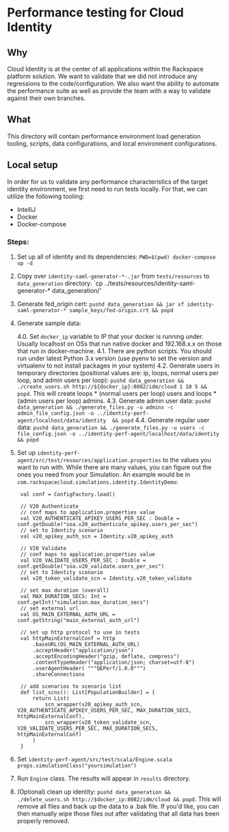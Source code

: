 # Performance testing for Cloud Identity

## Why

Cloud Identity is at the center of all applications within the Rackspace platform solution.  We want to validate that we did not introduce any regressions to the code/configuration.  We also want the ability to automate the performance suite as well as provide the team with a way to validate against their own branches.

## What

This directory will contain performance environment load generation tooling, scripts, data configurations, and local environment configurations.

## Local setup

In order for us to validate any performance characteristics of the target identity environment, we first need to run tests locally.  For that, we can utilize the following tooling:

* IntelliJ
* Docker
* Docker-compose

### Steps:

1. Set up all of identity and its dependencies: `PWD=$(pwd) docker-compose up -d`
2. Copy over `identity-saml-generator-*-.jar` from `tests/resources` to `data_generation` directory: `cp ../tests/resources/identity-saml-generator-* data_generation/'
3. Generate fed_origin cert: `pushd data_generation && jar xf identity-saml-generator-* sample_keys/fed-origin.crt && popd`
4. Generate sample data:

   4.0. Set `docker_ip` variable to IP that your docker is running under.  Usually localhost on OSs that run native docker and 192.168.x.x on those that run in docker-machine.
   4.1. There are python scripts.  You should run under latest Python 3.x version (use pyenv to set the version and virtualenv to not install packages in your system)
   4.2. Generate users in temporary directories (positional values are: ip, loops, normal users per loop, and admin users per loop): `pushd data_generation && ./create_users.sh http://${docker_ip}:8082/idm/cloud 1 10 5 && popd`.  This will create loops * (normal users per loop) users and loops * (admin users per loop) admins.
   4.3. Generate admin user data: `pushd data_generation && ./generate_files.py -u admins -c admin_file_config.json -o ../identity-perf-agent/localhost/data/identity  && popd`
   4.4. Generate regular user data: `pushd data_generation && ./generate_files.py -u users -c file_config.json -o ../identity-perf-agent/localhost/data/identity && popd`
5. Set up `identity-perf-agent/src/test/resources/application.properties` to the values you want to run with.  While there are many values, you can figure out the ones you need from your Simulation.  An example would be in `com.rackspacecloud.simulations.identity.IdentityDemo`:

        val conf = ConfigFactory.load()

        // V20 Authenticate
        // conf maps to application.properties value
        val V20_AUTHENTICATE_APIKEY_USERS_PER_SEC : Double =  conf.getDouble("soa.v20_authenticate_apikey.users_per_sec")
        // set to Identity scenario
        val v20_apikey_auth_scn = Identity.v20_apikey_auth

        // V20 Validate
        // conf maps to application.properties value
        val V20_VALIDATE_USERS_PER_SEC : Double =  conf.getDouble("soa.v20_validate.users_per_sec")
        // set to Identity scenario
        val v20_token_validate_scn = Identity.v20_token_validate

        // set max duration (overall)
        val MAX_DURATION_SECS: Int = conf.getInt("simulation.max_duration_secs")
        // set external url
        val OS_MAIN_EXTERNAL_AUTH_URL = conf.getString("main_external_auth_url")

        // set up http protocol to use in tests
        val httpMainExternalConf = http
            .baseURL(OS_MAIN_EXTERNAL_AUTH_URL)
            .acceptHeader("application/json")
            .acceptEncodingHeader("gzip, deflate, compress")
            .contentTypeHeader("application/json; charset=utf-8")
            .userAgentHeader( """QEPerf/1.0.0""")
            .shareConnections

        // add scenarios to scenario list
        def list_scns(): List[PopulationBuilder] = {
            return List(
                scn_wrapper(v20_apikey_auth_scn, V20_AUTHENTICATE_APIKEY_USERS_PER_SEC, MAX_DURATION_SECS, httpMainExternalConf),
                scn_wrapper(v20_token_validate_scn, V20_VALIDATE_USERS_PER_SEC, MAX_DURATION_SECS, httpMainExternalConf)
            )
        }

6. Set `identity-perf-agent/src/test/scala/Engine.scala` `props.simulationClass("yoursimulation")`
7. Run `Engine` class.  The results will appear in `results` directory.
8. (Optional) clean up identity: `pushd data_generation && ./delete_users.sh http://$docker_ip:8082/idm/cloud && popd`.  This will remove all files and back up the data to a .bak file.  If you'd like, you can then manually wipe those files out after validating that all data has been properly removed.
